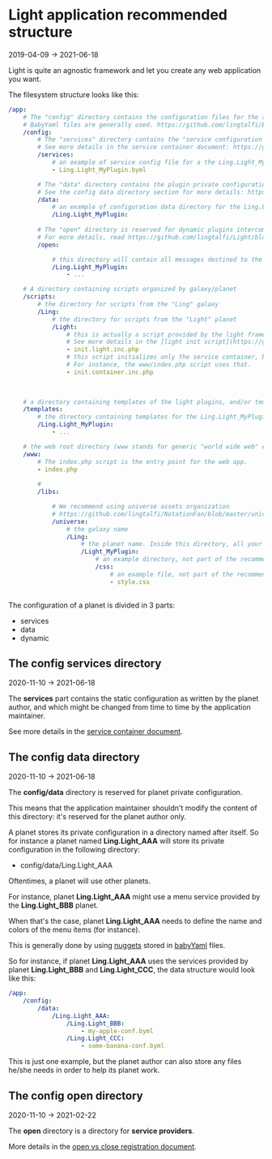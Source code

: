 Light application recommended structure
=============
2019-04-09 -> 2021-06-18




Light is quite an agnostic framework and let you create any web application you want.


The filesystem structure looks like this:


```yaml
/app:
    # The "config" directory contains the configuration files for the app.
    # BabyYaml files are generally used. https://github.com/lingtalfi/BabyYaml
    /config:                                
        # The "services" directory contains the "service configuration files".
        # See more details in the service container document: https://github.com/lingtalfi/Light/blob/master/personal/mydoc/pages/light-service-container.md
        /services:                          
            # an example of service config file for a the Ling.Light_MyPlugin planet 
            - Ling.Light_MyPlugin.byml           

        # The "data" directory contains the plugin private configuration.
        # See the config data directory section for more details: https://github.com/lingtalfi/Light/blob/master/personal/mydoc/pages/light-application-recommended-structure.md#the-config-data-directory
        /data:                              
            # an example of configuration data directory for the Ling.Light_MyPlugin planet
            /Ling.Light_MyPlugin:
                
        # The "open" directory is reserved for dynamic plugins intercommunication. 
        # For more details, read https://github.com/lingtalfi/Light/blob/master/personal/mydoc/pages/design/open-vs-close-service-registration.md.
        /open:                           

            # this directory will contain all messages destined to the Ling.Light_MyPlugin planet
            /Ling.Light_MyPlugin:                
                - ...

    # A directory containing scripts organized by galaxy/planet            
    /scripts:
        # the directory for scripts from the "Ling" galaxy 
        /Ling:
            # the directory for scripts from the "Light" planet 
            /Light:
                # this is actually a script provided by the light framework. It basically initializes the app. 
                # See more details in the [light init script](https://github.com/lingtalfi/Light/blob/master/personal/mydoc/pages/light-init-script.md)
                - init.light.inc.php 
                # this script initializes only the service container, but not the light instance. In some cases, you might want to do just that. 
                # For instance, the www/index.php script uses that. 
                - init.container.inc.php 
                

        
    # a directory containing templates of the light plugins, and/or templates in general
    /templates:                             
        # the directory containing templates for the Ling.Light_MyPlugin planet
        /Ling.Light_MyPlugin:                    
            - ...

    # the web root directory (www stands for generic "world wide web" expression, not for the specific www domain name)
    /www:       
        # The index.php script is the entry point for the web app. 
        - index.php
        
        # 
        /libs:

            # We recommend using universe assets organization
            # https://github.com/lingtalfi/NotationFan/blob/master/universe-assets.md
            /universe:
                # the galaxy name
                /Ling:
                    # the planet name. Inside this directory, all your web assets.
                    /Light_MyPlugin:                
                        # an example directory, not part of the recommendation
                        /css:                       
                            # an example file, not part of the recommendation
                            - style.css             
                                                               
```




The configuration of a planet is divided in 3 parts:
- services 
- data 
- dynamic



The config services directory
---------
2020-11-10 -> 2021-06-18

The **services** part contains the static configuration as written by the planet author,
and which might be changed from time to time by the application maintainer.

See more details in the [service container document](https://github.com/lingtalfi/Light/blob/master/personal/mydoc/pages/light-service-container.md).




The config data directory
---------
2020-11-10 -> 2021-06-18


The **config/data** directory is reserved for planet private configuration.

This means that the application maintainer shouldn't modify the content of this directory: it's reserved for the planet author only.

A planet stores its private configuration in a directory named after itself.
So for instance a planet named **Ling.Light_AAA** will store its private configuration in the following directory:

- config/data/Ling.Light_AAA


Oftentimes, a planet will use other planets.

For instance, planet **Ling.Light_AAA** might use a menu service provided by the **Ling.Light_BBB** planet.

When that's the case, planet **Ling.Light_AAA** needs to define the name and colors of the menu items (for instance).

This is generally done by using [nuggets](https://github.com/lingtalfi/Light/blob/master/personal/mydoc/pages/nomenclature.md#nugget)
stored in [babyYaml](https://github.com/lingtalfi/BabyYaml) files.


So for instance, if planet **Ling.Light_AAA** uses the services provided by planet **Ling.Light_BBB** and **Ling.Light_CCC**, the data structure would look like this:


```yaml
/app:
    /config:
        /data:
            /Ling.Light_AAA:
                /Ling.Light_BBB:
                    - my-apple-conf.byml
                /Ling.Light_CCC:
                    - some-banana-conf.byml
``` 

This is just one example, but the planet author can also store any files he/she needs in order to help its planet work.



The config open directory
---------
2020-11-10 -> 2021-02-22


The **open** directory is a directory for **service providers**.

More details in the [open vs close registration document](https://github.com/lingtalfi/Light/blob/master/personal/mydoc/pages/design/open-vs-close-service-registration.md).














